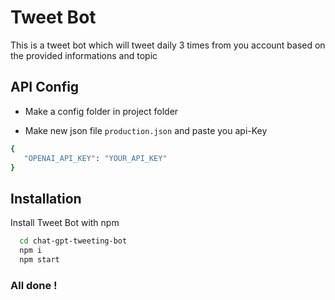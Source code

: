 # Tweet Bot

This is a tweet bot which will tweet daily 3 times from you account based on the provided informations and topic

## API Config

- Make a config folder in project folder

- Make new json file `production.json` and paste you api-Key

```bash
{
   "OPENAI_API_KEY": "YOUR_API_KEY"
}
```

## Installation

Install Tweet Bot with npm

```bash
  cd chat-gpt-tweeting-bot
  npm i
  npm start
```

### All done !
